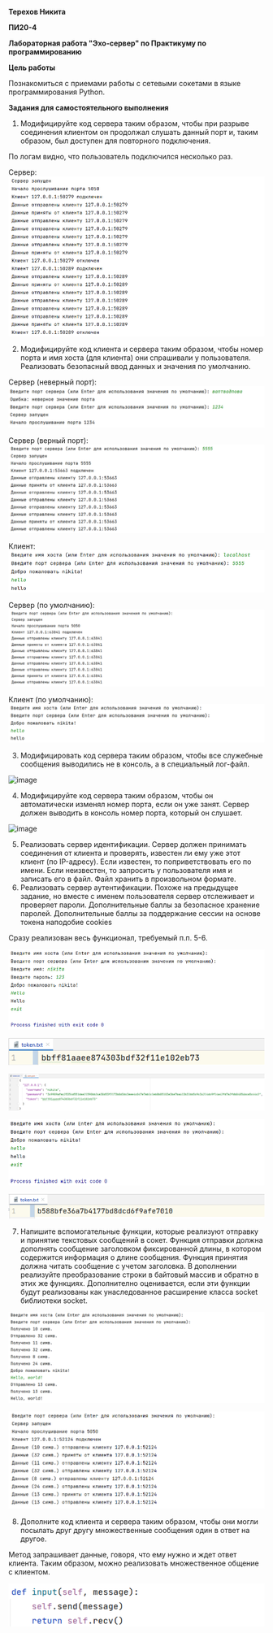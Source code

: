 ﻿**Терехов Никита**

**ПИ20-4**

**Лабораторная работа "Эхо-сервер" по Практикуму по программированию**

**Цель работы**

Познакомиться с приемами работы с сетевыми сокетами в языке программирования Python.

**Задания для самостоятельного выполнения**

1. Модифицируйте код сервера таким образом, чтобы при разрыве соединения клиентом он продолжал слушать данный порт и, таким образом, был доступен для повторного подключения.

По логам видно, что пользователь подключился несколько раз.

Сервер: ![screenshot](Aspose.Words.583a2311-7e27-4254-b351-ca0c240b4e57.001.png)

2. Модифицируйте код клиента и сервера таким образом, чтобы номер порта и имя хоста (для клиента) они спрашивали у пользователя. Реализовать безопасный ввод данных и значения по умолчанию.

Сервер (неверный порт): ![screenshot](Aspose.Words.583a2311-7e27-4254-b351-ca0c240b4e57.002.png)

Сервер (верный порт): ![screenshot](Aspose.Words.583a2311-7e27-4254-b351-ca0c240b4e57.003.png)

Клиент: ![screenshot](Aspose.Words.583a2311-7e27-4254-b351-ca0c240b4e57.004.png)

Сервер (по умолчанию): ![screenshot](Aspose.Words.583a2311-7e27-4254-b351-ca0c240b4e57.005.png)

Клиент (по умолчанию): ![screenshot](Aspose.Words.583a2311-7e27-4254-b351-ca0c240b4e57.006.png)

3. Модифицировать код сервера таким образом, чтобы все служебные сообщения выводились не в консоль, а в специальный лог-файл.

![image](/var/folders/0c/n83142sn3yl4b2d804gdmhfw0000gn/T/com.microsoft.Word/WebArchiveCopyPasteTempFiles/139710168-08fe09f1-8f87-4374-ae46-44ca22ec1fdf.png)


4. Модифицируйте код сервера таким образом, чтобы он автоматически изменял номер порта, если он уже занят. Сервер должен выводить в консоль номер порта, который он слушает.

![image](/var/folders/0c/n83142sn3yl4b2d804gdmhfw0000gn/T/com.microsoft.Word/WebArchiveCopyPasteTempFiles/139711435-265e5a86-7c99-4dac-9e7b-3be407fffed7.png)

5. Реализовать сервер идентификации. Сервер должен принимать соединения от клиента и проверять, известен ли ему уже этот клиент (по IP-адресу). Если известен, то поприветствовать его по имени. Если неизвестен, то запросить у пользователя имя и записать его в файл. Файл хранить в произвольном формате.
5. Реализовать сервер аутентификации. Похоже на предыдущее задание, но вместе с именем пользователя сервер отслеживает и проверяет пароли. Дополнительные баллы за безопасное хранение паролей. Дополнительные баллы за поддержание сессии на основе токена наподобие cookies

Сразу реализован весь функционал, требуемый п.п. 5-6.

![screenshot](Aspose.Words.583a2311-7e27-4254-b351-ca0c240b4e57.007.png)

![screenshot](Aspose.Words.583a2311-7e27-4254-b351-ca0c240b4e57.008.png)

![screenshot](Aspose.Words.583a2311-7e27-4254-b351-ca0c240b4e57.009.png)

![screenshot](Aspose.Words.583a2311-7e27-4254-b351-ca0c240b4e57.010.png)

![screenshot](Aspose.Words.583a2311-7e27-4254-b351-ca0c240b4e57.011.png)

7. Напишите вспомогательные функции, которые реализуют отправку и принятие текстовых сообщений в сокет. Функция отправки должна дополнять сообщение заголовком фиксированной длины, в котором содержится информация о длине сообщения. Функция принятия должна читать сообщение с учетом заголовка. В дополнении реализуйте преобразование строки в байтовый массив и обратно в этих же функциях. Дополнително оценивается, если эти функции будут реализованы как унаследованное расширение класса socket библиотеки socket.

![screenshot](Aspose.Words.583a2311-7e27-4254-b351-ca0c240b4e57.012.png)

![screenshot](Aspose.Words.583a2311-7e27-4254-b351-ca0c240b4e57.013.png)


8. Дополните код клиента и сервера таким образом, чтобы они могли посылать друг другу множественные сообщения один в ответ на другое.

Метод запрашивает данные, говоря, что ему нужно и ждет ответ клиента. Таким образом, можно реализовать множественное общение с клиентом.

![screenshot](Aspose.Words.583a2311-7e27-4254-b351-ca0c240b4e57.014.png)

